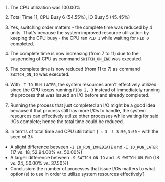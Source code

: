 1. The CPU utilization was 100.00%.

2. Total Time 11, CPU Busy 6 (54.55%), IO Busy  5 (45.45%)

3. Yes, switching order matters - the complete time was reduced by 4 units. That's because the system improved resource utilization by keeping the CPU busy - the CPU ran `PID 1` while waiting for `PID 0` completed.

4. The complete time is now increasing (from 7 to 11) due to the suspending of CPU as command `SWITCH_ON_END` was executed.

5. The complete time is now reduced (from 11 to 7) as command `SWITCH_ON_IO` was executed.

6. With `-I IO_RUN_LATER`, the system resources aren't effectively utilized since the CPU keeps running `PIDs 2, 3` instead of immediately running the process that was issued an I/O before and already completed.

7. Running the process that just completed an I/O might be a good idea because if that process still has more I/Os to handle, the system resources can effectively utilize other processes while waiting for said I/Os complete; hence the total time could be reduced.

8. In terms of total time and CPU utilization (`-s 3 -l 3:50,3:50` - with the seed of 3):
- A slight difference between `-I IO_RUN_IMMEDIATE` and `-I IO_RUN_LATER` (17 vs. 18, 52.94.00% vs. 50.00%)
- A larger difference between `-S SWITCH_ON_IO` and `-S SWITCH_ON_END` (18 vs. 24,  50.00% vs. 37.50%)
- Conclusion: the number of processes that issue I/Os matters to what option(s) to use in order to utilize system resources effectively?